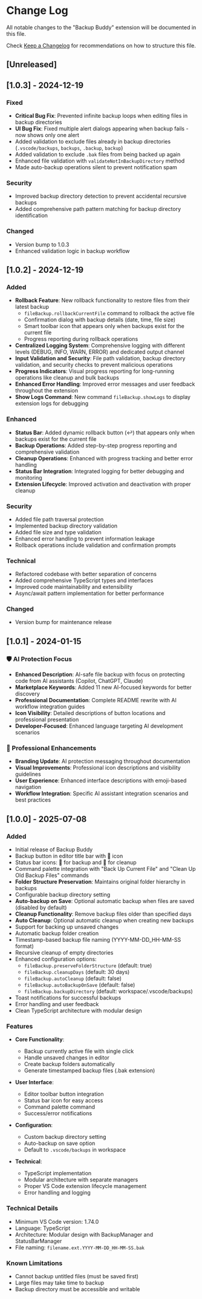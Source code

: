 # Change Log

All notable changes to the "Backup Buddy" extension will be documented in this file.

Check [Keep a Changelog](http://keepachangelog.com/) for recommendations on how to structure this file.

## [Unreleased]

## [1.0.3] - 2024-12-19

### Fixed
- **Critical Bug Fix**: Prevented infinite backup loops when editing files in backup directories
- **UI Bug Fix**: Fixed multiple alert dialogs appearing when backup fails - now shows only one alert
- Added validation to exclude files already in backup directories (`.vscode/backups`, `backups`, `.backup`, `backup`)
- Added validation to exclude `.bak` files from being backed up again
- Enhanced file validation with `validateNotInBackupDirectory` method
- Made auto-backup operations silent to prevent notification spam

### Security
- Improved backup directory detection to prevent accidental recursive backups
- Added comprehensive path pattern matching for backup directory identification

### Changed
- Version bump to 1.0.3
- Enhanced validation logic in backup workflow

## [1.0.2] - 2024-12-19

### Added
- **Rollback Feature**: New rollback functionality to restore files from their latest backup
  - `fileBackup.rollbackCurrentFile` command to rollback the active file
  - Confirmation dialog with backup details (date, time, file size)
  - Smart toolbar icon that appears only when backups exist for the current file
  - Progress reporting during rollback operations
- **Centralized Logging System**: Comprehensive logging with different levels (DEBUG, INFO, WARN, ERROR) and dedicated output channel
- **Input Validation and Security**: File path validation, backup directory validation, and security checks to prevent malicious operations
- **Progress Indicators**: Visual progress reporting for long-running operations like cleanup and bulk backups
- **Enhanced Error Handling**: Improved error messages and user feedback throughout the extension
- **Show Logs Command**: New command `fileBackup.showLogs` to display extension logs for debugging

### Enhanced
- **Status Bar**: Added dynamic rollback button (↩️) that appears only when backups exist for the current file
- **Backup Operations**: Added step-by-step progress reporting and comprehensive validation
- **Cleanup Operations**: Enhanced with progress tracking and better error handling
- **Status Bar Integration**: Integrated logging for better debugging and monitoring
- **Extension Lifecycle**: Improved activation and deactivation with proper cleanup

### Security
- Added file path traversal protection
- Implemented backup directory validation
- Added file size and type validation
- Enhanced error handling to prevent information leakage
- Rollback operations include validation and confirmation prompts

### Technical
- Refactored codebase with better separation of concerns
- Added comprehensive TypeScript types and interfaces
- Improved code maintainability and extensibility
- Async/await pattern implementation for better performance

### Changed
- Version bump for maintenance release

## [1.0.1] - 2024-01-15

### 🛡️ AI Protection Focus
- **Enhanced Description**: AI-safe file backup with focus on protecting code from AI assistants (Copilot, ChatGPT, Claude)
- **Marketplace Keywords**: Added 11 new AI-focused keywords for better discovery
- **Professional Documentation**: Complete README rewrite with AI workflow integration guides
- **Icon Visibility**: Detailed descriptions of button locations and professional presentation
- **Developer-Focused**: Enhanced language targeting AI development scenarios

### 🎨 Professional Enhancements
- **Branding Update**: AI protection messaging throughout documentation
- **Visual Improvements**: Professional icon descriptions and visibility guidelines
- **User Experience**: Enhanced interface descriptions with emoji-based navigation
- **Workflow Integration**: Specific AI assistant integration scenarios and best practices

## [1.0.0] - 2025-07-08

### Added

- Initial release of Backup Buddy
- Backup button in editor title bar with 💾 icon
- Status bar icons: 💾 for backup and 🧹 for cleanup
- Command palette integration with "Back Up Current File" and "Clean Up Old Backup Files" commands
- **Folder Structure Preservation**: Maintains original folder hierarchy in backups
- Configurable backup directory setting
- **Auto-backup on Save**: Optional automatic backup when files are saved (disabled by default)
- **Cleanup Functionality**: Remove backup files older than specified days
- **Auto Cleanup**: Optional automatic cleanup when creating new backups
- Support for backing up unsaved changes
- Automatic backup folder creation
- Timestamp-based backup file naming (YYYY-MM-DD_HH-MM-SS format)
- Recursive cleanup of empty directories
- Enhanced configuration options:
  - `fileBackup.preserveFolderStructure` (default: true)
  - `fileBackup.cleanupDays` (default: 30 days)
  - `fileBackup.autoCleanup` (default: false)
  - `fileBackup.autoBackupOnSave` (default: false)
  - `fileBackup.backupDirectory` (default: workspace/.vscode/backups)
- Toast notifications for successful backups
- Error handling and user feedback
- Clean TypeScript architecture with modular design

### Features

- **Core Functionality**:

  - Backup currently active file with single click
  - Handle unsaved changes in editor
  - Create backup folders automatically
  - Generate timestamped backup files (.bak extension)

- **User Interface**:

  - Editor toolbar button integration
  - Status bar icon for easy access
  - Command palette command
  - Success/error notifications

- **Configuration**:

  - Custom backup directory setting
  - Auto-backup on save option
  - Default to `.vscode/backups` in workspace

- **Technical**:
  - TypeScript implementation
  - Modular architecture with separate managers
  - Proper VS Code extension lifecycle management
  - Error handling and logging

### Technical Details

- Minimum VS Code version: 1.74.0
- Language: TypeScript
- Architecture: Modular design with BackupManager and StatusBarManager
- File naming: `filename.ext.YYYY-MM-DD_HH-MM-SS.bak`

### Known Limitations

- Cannot backup untitled files (must be saved first)
- Large files may take time to backup
- Backup directory must be accessible and writable
